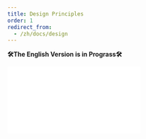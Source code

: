```yaml
---
title: Design Principles
order: 1
redirect_from:
  - /zh/docs/design
---
```


**🛠The English Version is in Prograss🛠**

<embed src="@/docs/design/principles.zh.md"></embed>
